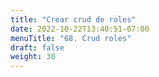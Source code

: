 ```yaml
---
title: "Crear crud de roles"
date: 2022-10-22T13:40:51-07:00
menuTitle: "68. Crud roles"
draft: false
weight: 30
---
```


